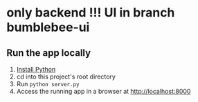 # only backend !!! UI in branch bumblebee-ui

## Run the app locally

1. [Install Python][]
1. cd into this project's root directory
1. Run `python server.py`
1. Access the running app in a browser at <http://localhost:8000>

[Install Python]: https://www.python.org/downloads/
